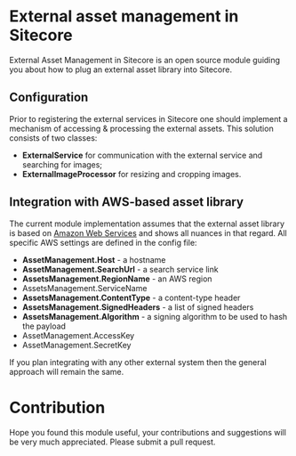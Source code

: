 # External asset management in Sitecore
External Asset Management in Sitecore is an open source module guiding you about how to plug an external asset library into Sitecore.

## Configuration
Prior to registering the external services in Sitecore one should implement a mechanism of accessing & processing the external assets. This solution consists of two classes:
- **ExternalService** for communication with the external service and searching for images;
- **ExternalImageProcessor** for resizing and cropping images.

## Integration with AWS-based asset library
The current module implementation assumes that the external asset library is based on [Amazon Web Services](https://docs.aws.amazon.com/general/latest/gr/Welcome.html) and shows all nuances in that regard. All specific AWS settings are defined in the config file:
- **AssetManagement.Host** - a hostname 
- **AssetManagement.SearchUrl** - a search service link
- **AssetsManagement.RegionName** - an AWS region
- AssetsManagement.ServiceName
- **AssetsManagement.ContentType** - a content-type header
- **AssetsManagement.SignedHeaders** - a list of signed headers
- **AssetsManagement.Algorithm** - a signing algorithm to be used to hash the payload
- AssetManagement.AccessKey
- AssetManagement.SecretKey

If you plan integrating with any other external system then the general approach will remain the same.


# Contribution
Hope you found this module useful, your contributions and suggestions will be very much appreciated. Please submit a pull request.

